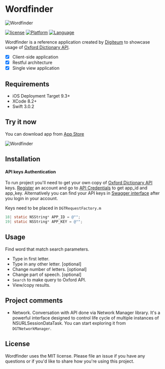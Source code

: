 # Wordfinder

![Wordfinder](https://cloud.githubusercontent.com/assets/16136204/22782513/79078ef0-eed8-11e6-8108-d695bda9765a.jpg)

[![license](https://img.shields.io/github/license/mashape/apistatus.svg)]()
[![Platform](https://img.shields.io/badge/platform-iOS-lightgrey.svg)]()
[![Language](https://img.shields.io/badge/language-swift%203%20%7C%20objc-green.svg)]()

Wordfinder is a reference application created by [Digiteum](http://www.digiteum.com/) to showcase usage of [Oxford Dictionary API](https://developer.oxforddictionaries.com).

- [x] Client-side application
- [x] Restful architecture
- [x] Single view application

## Requirements

- iOS Deployment Target 9.3+
- XCode 8.2+
- Swift 3.0.2

## Try it now

You can download app from  [App Store](https://itunes.apple.com/us/app/wordfinder-your-personal-crossword/id1199800362?ls=1&mt=8)

![Wordfinder](https://cloud.githubusercontent.com/assets/16136204/22782512/79050acc-eed8-11e6-9f40-3d39e8c07390.gif)

## Installation
#### API keys Authentication
To run project you'll need to get your own copy of [Oxford Dictionary API](https://developer.oxforddictionaries.com/documentation/getting_started) keys. 
[Register](https://developer.oxforddictionaries.com/?tag=#plans) an account and go to [API Credentials](https://developer.oxforddictionaries.com/admin/applications) to get app_id and app_key. Alternatively you can find your API keys in [Swagger interface](https://developer.oxforddictionaries.com/documentation) after you login in your account.

Keys need to be placed in `DGTRequestFactory.m`
```objective-c
18| static NSString* APP_ID = @"";
19| static NSString* APP_KEY = @"";
```

## Usage
Find word that match search parameters. 
- Type in first letter.
- Type in any other letter. [optional]
- Change number of letters. [optional]
- Change part of speech. [optional]
- `Search` to make query to Oxford API.
- View/copy results.

## Project comments
- Network. Conversation with API done via Network Manager library. It's a powerful interface designed to control life cycle of multiple instances of NSURLSessionDataTask. You can start exploring it from `DGTNetworkManager`.


## License

Wordfinder uses the MIT license. Please file an issue if you have any questions or if you'd like to share how you're using this project.
